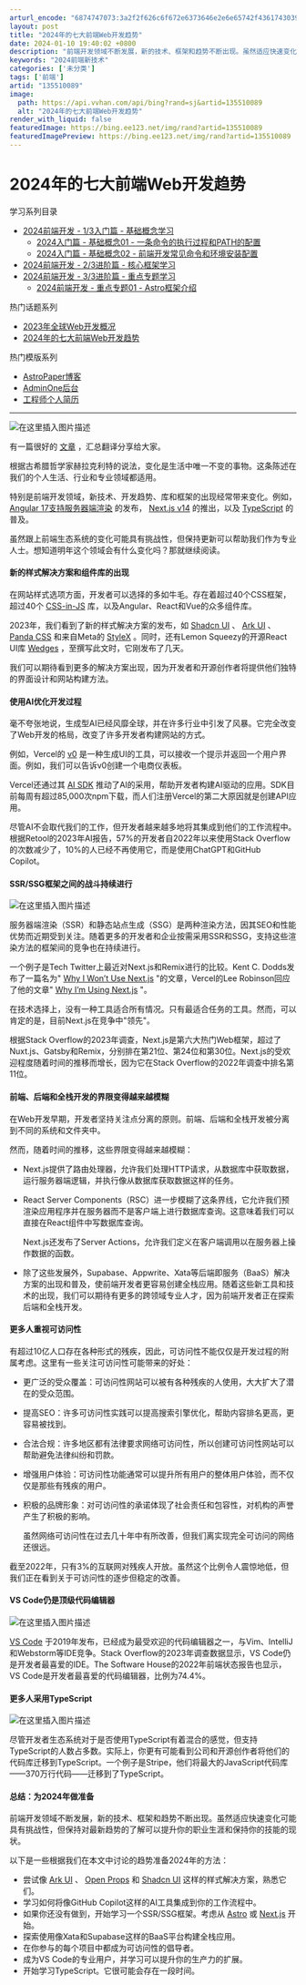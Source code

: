 ```yaml
---
arturl_encode: "6874747073:3a2f2f626c6f672e6373646e2e6e65742f436174303932362f:61727469636c652f64657461696c732f313335353130303839"
layout: post
title: "2024年的七大前端Web开发趋势"
date: 2024-01-10 19:40:02 +0800
description: "前端开发领域不断发展，新的技术、框架和趋势不断出现。虽然适应快速变化可能具有挑战性，但保持对最新趋势"
keywords: "2024前端新技术"
categories: ['未分类']
tags: ['前端']
artid: "135510089"
image:
  path: https://api.vvhan.com/api/bing?rand=sj&artid=135510089
  alt: "2024年的七大前端Web开发趋势"
render_with_liquid: false
featuredImage: https://bing.ee123.net/img/rand?artid=135510089
featuredImagePreview: https://bing.ee123.net/img/rand?artid=135510089
---
```


# 2024年的七大前端Web开发趋势

学习系列目录

* [2024前端开发 - 1/3入门篇 - 基础概念学习](https://blog.csdn.net/Cat0926/article/details/135856498)
  + [2024入门篇 - 基础概念01 - 一条命令的执行过程和PATH的配置](https://blog.csdn.net/Cat0926/article/details/135964015)
  + [2024入门篇 - 基础概念02 - 前端开发常见命令和环境安装配置](https://blog.csdn.net/Cat0926/article/details/135964034)
* [2024前端开发 - 2/3进阶篇 - 核心框架学习](https://blog.csdn.net/Cat0926/article/details/135856405)
* [2024前端开发 - 3/3进阶篇 - 重点专题学习](https://blog.csdn.net/Cat0926/article/details/135918663)
  + [2024前端开发 - 重点专题01 - Astro框架介绍](https://blog.csdn.net/Cat0926/article/details/136409675)

热门话题系列

* [2023年全球Web开发概况](https://blog.csdn.net/Cat0926/article/details/135487646)
* [2024年的七大前端Web开发趋势](https://blog.csdn.net/Cat0926/article/details/135510089)

热门模版系列

* [AstroPaper博客](https://blog.csdn.net/Cat0926/article/details/140302629)
* [AdminOne后台](https://blog.csdn.net/Cat0926/article/details/140572561)
* [工程师个人简历](https://blog.csdn.net/Cat0926/article/details/141686215)

---

![在这里插入图片描述](https://i-blog.csdnimg.cn/blog_migrate/5d31ea84f6e1ce82c502138cf2de5549.png)

有一篇很好的
[文章](https://www.frontendmentor.io/articles/7-frontend-web-development-trends-for-2024-qtBD0H0hY3)
，汇总翻译分享给大家。

根据古希腊哲学家赫拉克利特的说法，变化是生活中唯一不变的事物。这条陈述在我们的个人生活、行业和专业领域都适用。

特别是前端开发领域，新技术、开发趋势、库和框架的出现经常带来变化。例如，
[Angular 17支持服务器端渲染](https://angular.io/guide/ssr)
的发布，
[Next.js v14](https://nextjs.org/blog/next-14)
的推出，以及
[TypeScript](https://www.typescriptlang.org/)
的普及。

虽然跟上前端生态系统的变化可能具有挑战性，但保持更新可以帮助我们作为专业人士。想知道明年这个领域会有什么变化吗？那就继续阅读。

#### 新的样式解决方案和组件库的出现

在网站样式选项方面，开发者可以选择的多如牛毛。存在着超过40个CSS框架，超过40个
[CSS-in-JS](https://cssinjs.org/)
库，以及Angular、React和Vue的众多组件库。

2023年，我们看到了新的样式解决方案的发布，如
[Shadcn UI](https://github.com/shadcn-ui/ui)
、
[Ark UI](https://github.com/chakra-ui/ark)
、
[Panda CSS](https://github.com/chakra-ui/panda)
和来自Meta的
[StyleX](https://github.com/facebook/stylex)
。同时，还有Lemon Squeezy的开源React UI库
[Wedges](https://github.com/lmsqueezy/wedges)
，至撰写此文时，它刚发布了几天。

我们可以期待看到更多的解决方案出现，因为开发者和开源创作者将提供他们独特的界面设计和网站构建方法。

#### 使用AI优化开发过程

毫不夸张地说，生成型AI已经风靡全球，并在许多行业中引发了风暴。它完全改变了Web开发的格局，改变了许多开发者构建网站的方式。

例如，Vercel的
[v0](https://v0.dev/)
是一种生成UI的工具，可以接收一个提示并返回一个用户界面。例如，我们可以告诉v0创建一个电商仪表板。

Vercel还通过其
[AI SDK](https://github.com/vercel/ai)
推动了AI的采用，帮助开发者构建AI驱动的应用。SDK目前每周有超过85,000次npm下载，而人们注册Vercel的第二大原因就是创建API应用。

尽管AI不会取代我们的工作，但开发者越来越多地将其集成到他们的工作流程中。根据Retool的2023年AI报告，57%的开发者自2022年以来使用Stack Overflow的次数减少了，10%的人已经不再使用它，而是使用ChatGPT和GitHub Copilot。

#### SSR/SSG框架之间的战斗持续进行

![在这里插入图片描述](https://i-blog.csdnimg.cn/blog_migrate/c63be9886cc597833c50a8b86f50b4da.png)

服务器端渲染（SSR）和静态站点生成（SSG）是两种渲染方法，因其SEO和性能优势而近期受到关注。随着更多的开发者和企业按需采用SSR和SSG，支持这些渲染方法的框架间的竞争也在持续进行。

一个例子是Tech Twitter上最近对Next.js和Remix进行的比较。Kent C. Dodds发布了一篇名为"
[Why I Won’t Use Next.js](https://www.epicweb.dev/why-i-wont-use-nextjs)
"的文章，Vercel的Lee Robinson回应了他的文章"
[Why I’m Using Next.js](https://leerob.io/blog/using-nextjs)
"。

在技术选择上，没有一种工具适合所有情况。只有最适合任务的工具。然而，可以肯定的是，目前Next.js在竞争中"领先"。

根据Stack Overflow的2023年调查，Next.js是第六大热门Web框架，超过了Nuxt.js、Gatsby和Remix，分别排在第21位、第24位和第30位。Next.js的受欢迎程度随着时间的推移而增长，因为它在Stack Overflow的2022年调查中排名第11位。

#### 前端、后端和全栈开发的界限变得越来越模糊

在Web开发早期，开发者坚持关注点分离的原则。前端、后端和全栈开发被分离到不同的系统和文件夹中。

然而，随着时间的推移，这些界限变得越来越模糊：

* Next.js提供了路由处理器，允许我们处理HTTP请求，从数据库中获取数据，运行服务器端逻辑，并执行像从数据库获取数据这样的任务。
* React Server Components（RSC）进一步模糊了这条界线，它允许我们预渲染应用程序并在服务器而不是客户端上进行数据库查询。这意味着我们可以直接在React组件中写数据库查询。
    
  Next.js还发布了Server Actions，允许我们定义在客户端调用以在服务器上操作数据的函数。
* 除了这些发展外，Supabase、Appwrite、Xata等后端即服务（BaaS）解决方案的出现和普及，使前端开发者更容易创建全栈应用。随着这些新工具和技术的出现，我们可以期待有更多的跨领域专业人才，因为前端开发者正在探索后端和全栈开发。

#### 更多人重视可访问性

有超过10亿人口存在各种形式的残疾，因此，可访问性不能仅仅是开发过程的附属考虑。这里有一些关注可访问性可能带来的好处：

* 更广泛的受众覆盖：可访问性网站可以被有各种残疾的人使用，大大扩大了潜在的受众范围。
* 提高SEO：许多可访问性实践可以提高搜索引擎优化，帮助内容排名更高，更容易被找到。
* 合法合规：许多地区都有法律要求网络可访问性，所以创建可访问性网站可以帮助避免法律纠纷和罚款。
* 增强用户体验：可访问性功能通常可以提升所有用户的整体用户体验，而不仅仅是那些有残疾的用户。
* 积极的品牌形象：对可访问性的承诺体现了社会责任和包容性，对机构的声誉产生了积极的影响。
    
  虽然网络可访问性在过去几十年中有所改善，但我们离实现完全可访问的网络还很远。

截至2022年，只有3%的互联网对残疾人开放。虽然这个比例令人震惊地低，但我们正在看到关于可访问性的逐步但稳定的改善。

#### VS Code仍是顶级代码编辑器

![在这里插入图片描述](https://i-blog.csdnimg.cn/blog_migrate/3eba407b432a57c59a7e38240f02f42c.png)

[VS Code](https://code.visualstudio.com/)
于2019年发布，已经成为最受欢迎的代码编辑器之一，与Vim、IntelliJ和Webstorm等IDE竞争。Stack Overflow的2023年调查数据显示，VS Code仍是开发者最喜爱的IDE。The Software House的2022年前端状态报告也显示，VS Code是开发者最喜爱的代码编辑器，比例为74.4%。

#### 更多人采用TypeScript

![在这里插入图片描述](https://i-blog.csdnimg.cn/blog_migrate/972a9e2c47299dfd8495602ca32847b1.png)

尽管开发者生态系统对于是否使用TypeScript有着混合的感觉，但支持TypeScript的人数占多数。实际上，你更有可能看到公司和开源创作者将他们的代码库迁移到TypeScript。一个例子是Stripe，他们将最大的JavaScript代码库——370万行代码——迁移到了TypeScript。

#### 总结：为2024年做准备

前端开发领域不断发展，新的技术、框架和趋势不断出现。虽然适应快速变化可能具有挑战性，但保持对最新趋势的了解可以提升你的职业生涯和保持你的技能的现状。

以下是一些根据我们在本文中讨论的趋势准备2024年的方法：

* 尝试像
  [Ark UI](https://ark-ui.com/)
  、
  [Open Props](https://github.com/argyleink/open-props)
  和
  [Shadcn UI](https://github.com/shadcn-ui/ui)
  这样的样式解决方案，熟悉它们。
* 学习如何将像GitHub Copilot这样的AI工具集成到你的工作流程中。
* 如果你还没有做到，开始学习一个SSR/SSG框架。考虑从
  [Astro](https://astro.build/)
  或
  [Next.js](https://nextjs.org/)
  开始。
* 探索使用像Xata和Supabase这样的BaaS平台构建全栈应用。
* 在你参与的每个项目中都成为可访问性的倡导者。
* 成为VS Code的专业用户，并学习可以提升你的生产力的扩展。
* 开始学习TypeScript。它很可能会存在一段时间。